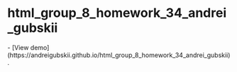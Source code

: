 <h1>html_group_8_homework_34_andrei_gubskii</h1>
- [View demo](https://andreigubskii.github.io/html_group_8_homework_34_andrei_gubskii).